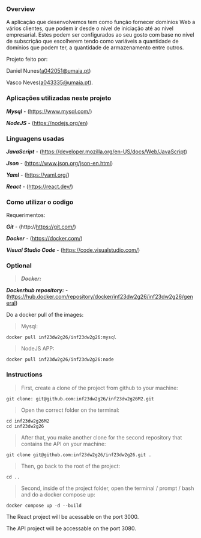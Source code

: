 ### Overview

A aplicação que desenvolvemos tem como função fornecer domínios Web a vários clientes, que podem ir desde o nível de iniciação até ao nível empresarial. Estes podem ser configurados ao seu gosto com base no nível de subscrição que escolherem tendo como variáveis a quantidade de domínios que podem ter, a quantidade de armazenamento entre outros.

Projeto feito por:

Daniel Nunes(a042051@umaia.pt)

Vasco Neves(a043335@umaia.pt).

### Aplicações utilizadas neste projeto

***Mysql*** - (https://www.mysql.com/)

***NodeJS*** - (https://nodejs.org/en)

### Linguagens usadas

***JavaScript*** - (https://developer.mozilla.org/en-US/docs/Web/JavaScript)

***Json*** - (https://www.json.org/json-en.html)

***Yaml*** - (https://yaml.org/)

***React*** - (https://react.dev/)

### Como utilizar o codigo

Requerimentos:

***Git*** - (http://https://git.com/)

***Docker*** - (https://docker.com/)

***Visual Studio Code*** - (https://code.visualstudio.com/)

### **Optional**

> ***Docker:***

***Dockerhub repository:*** - (https://hub.docker.com/repository/docker/inf23dw2g26/inf23dw2g26/general)

Do a docker pull of the images:

> Mysql:
```
docker pull inf23dw2g26/inf23dw2g26:mysql
```
> NodeJS APP:
```
docker pull inf23dw2g26/inf23dw2g26:node
```
### **Instructions**

> First, create a clone of the project from github to your machine:
```
git clone: git@github.com:inf23dw2g26/inf23dw2g26M2.git
```

> Open the correct folder on the terminal:
```
cd inf23dw2g26M2
cd inf23dw2g26
```

> After that, you make another clone for the second repository that contains the API on your machine:
```
git clone git@github.com:inf23dw2g26/inf23dw2g26.git .
```

> Then, go back to the root of the project:
```
cd ..
```

> Second, inside of the project folder, open the terminal / prompt / bash and do a docker compose up:
```
docker compose up -d --build
```

The React project will be acessable on the port 3000.

The API project will be accessable on the port 3080.
